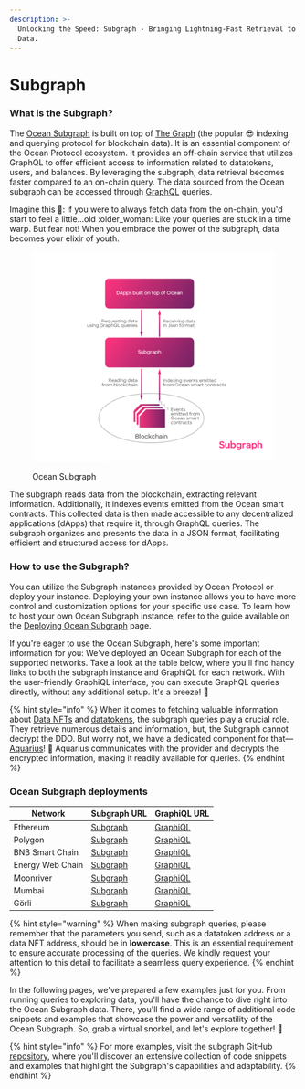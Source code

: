 ```yaml
---
description: >-
  Unlocking the Speed: Subgraph - Bringing Lightning-Fast Retrieval to On-Chain
  Data.
---
```


# Subgraph

### What is the Subgraph?

The [Ocean Subgraph](https://github.com/oceanprotocol/ocean-subgraph) is built on top of [The Graph](https://thegraph.com/) (the popular :sunglasses: indexing and querying protocol for blockchain data). It is an essential component of the Ocean Protocol ecosystem. It provides an off-chain service that utilizes GraphQL to offer efficient access to information related to datatokens, users, and balances. By leveraging the subgraph, data retrieval becomes faster compared to an on-chain query. The data sourced from the Ocean subgraph can be accessed through [GraphQL](https://graphql.org/learn/) queries.

Imagine this 💭: if you were to always fetch data from the on-chain, you'd start to feel a little...old :older\_woman: Like your queries are stuck in a time warp. But fear not! When you embrace the power of the subgraph, data becomes your elixir of youth.

<figure><img src="../../.gitbook/assets/components/subgraph.png" alt=""><figcaption><p>Ocean Subgraph </p></figcaption></figure>

The subgraph reads data from the blockchain, extracting relevant information. Additionally, it indexes events emitted from the Ocean smart contracts. This collected data is then made accessible to any decentralized applications (dApps) that require it, through GraphQL queries. The subgraph organizes and presents the data in a JSON format, facilitating efficient and structured access for dApps.

### How to use the Subgraph?

You can utilize the Subgraph instances provided by Ocean Protocol or deploy your instance. Deploying your own instance allows you to have more control and customization options for your specific use case. To learn how to host your own Ocean Subgraph instance, refer to the guide available on the [Deploying Ocean Subgraph](../../infrastructure/deploying-ocean-subgraph.md) page.

If you're eager to use the Ocean Subgraph, here's some important information for you: We've deployed an Ocean Subgraph for each of the supported networks. Take a look at the table below, where you'll find handy links to both the subgraph instance and GraphiQL for each network. With the user-friendly GraphiQL interface, you can execute GraphQL queries directly, without any additional setup. It's a breeze! :ocean:

{% hint style="info" %}
When it comes to fetching valuable information about [Data NFTs](../contracts/data-nfts.md) and [datatokens](../contracts/datatokens.md), the subgraph queries play a crucial role. They retrieve numerous details and information, but, the Subgraph cannot decrypt the DDO. But worry not, we have a dedicated component for that—[Aquarius](../aquarius/)! 🐬 Aquarius communicates with the provider and decrypts the encrypted information, making it readily available for queries.
{% endhint %}

### Ocean Subgraph deployments

| Network             | Subgraph URL                                                | GraphiQL URL                                                                                                    |
| ------------------- | ----------------------------------------------------------- | --------------------------------------------------------------------------------------------------------------- |
| Ethereum            | [Subgraph](https://v4.subgraph.mainnet.oceanprotocol.com)   | [GraphiQL](https://v4.subgraph.mainnet.oceanprotocol.com/subgraphs/name/oceanprotocol/ocean-subgraph/graphql)   |
| Polygon             | [Subgraph](https://v4.subgraph.polygon.oceanprotocol.com/)  | [GraphiQL](https://v4.subgraph.polygon.oceanprotocol.com/subgraphs/name/oceanprotocol/ocean-subgraph/graphql)   |
| BNB Smart Chain | [Subgraph](https://v4.subgraph.bsc.oceanprotocol.com)       | [GraphiQL](https://v4.subgraph.bsc.oceanprotocol.com/subgraphs/name/oceanprotocol/ocean-subgraph/graphql)       |
| Energy Web Chain    | [Subgraph](https://v4.subgraph.energyweb.oceanprotocol.com) | [GraphiQL](https://v4.subgraph.energyweb.oceanprotocol.com/subgraphs/name/oceanprotocol/ocean-subgraph/graphql) |
| Moonriver           | [Subgraph](https://v4.subgraph.moonriver.oceanprotocol.com) | [GraphiQL](https://v4.subgraph.moonriver.oceanprotocol.com/subgraphs/name/oceanprotocol/ocean-subgraph/graphql) |
| Mumbai              | [Subgraph](https://v4.subgraph.mumbai.oceanprotocol.com)    | [GraphiQL](https://v4.subgraph.mumbai.oceanprotocol.com/subgraphs/name/oceanprotocol/ocean-subgraph/graphql)    |
| Görli               | [Subgraph](https://v4.subgraph.goerli.oceanprotocol.com)    | [GraphiQL](https://v4.subgraph.goerli.oceanprotocol.com/subgraphs/name/oceanprotocol/ocean-subgraph/graphql)    |

{% hint style="warning" %}
When making subgraph queries, please remember that the parameters you send, such as a datatoken address or a data NFT address, should be in **lowercase**. This is an essential requirement to ensure accurate processing of the queries. We kindly request your attention to this detail to facilitate a seamless query experience.
{% endhint %}

In the following pages, we've prepared a few examples just for you. From running queries to exploring data, you'll have the chance to dive right into the Ocean Subgraph data. There, you'll find a wide range of additional code snippets and examples that showcase the power and versatility of the Ocean Subgraph. So, grab a virtual snorkel, and let's explore together! 🤿

{% hint style="info" %}
For more examples, visit the subgraph GitHub [repository](https://github.com/oceanprotocol/ocean-subgraph), where you'll discover an extensive collection of code snippets and examples that highlight the Subgraph's capabilities and adaptability.
{% endhint %}
